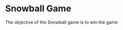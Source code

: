 # Snowball Game
The objective of the Snowball game is to win the game
<!--stackedit_data:
eyJoaXN0b3J5IjpbMTI2MDI5NDc2MywtMjAxNzMxODI2OSw3Mz
A5OTgxMTZdfQ==
-->